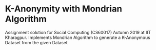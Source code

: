 # K-Anonymity with Mondrian Algorithm
 Assignment solution for Social Computing (CS60017) Autumn 2019 at IIT Kharagpur. Implements Mondrian Algorithm to generate a K-Anonymous Dataset from the given Dataset
